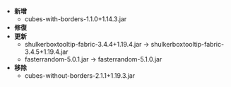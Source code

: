 - **新增**
    - cubes-with-borders-1.1.0+1.14.3.jar
- **修復**
- **更新**
    - shulkerboxtooltip-fabric-3.4.4+1.19.4.jar -> shulkerboxtooltip-fabric-3.4.5+1.19.4.jar
    - fasterrandom-5.0.1.jar -> fasterrandom-5.1.0.jar
- **移除**
    - cubes-without-borders-2.1.1+1.19.3.jar